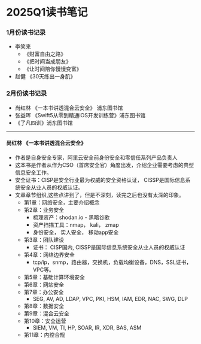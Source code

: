 # 2025Q1读书笔记

### 1月份读书记录
- 李笑来
    - 《财富自由之路》
    - 《把时间当成朋友》
    - 《让时间陪你慢慢变富》
- 赵健 《30天练出一身肌》

### 2月份读书记录
- 尚红林 《一本书讲透混合云安全》 浦东图书馆
- 张益晖 《Swift5从零到精通iOS开发训练营》浦东图书馆
- 《了凡四训》浦东图书馆


---
#### 尚红林 《一本书讲透混合云安全》
- 作者是自身安全专家，阿里云安全前身份安全和零信任系列产品负责人
- 这本书是作者从作为CSO（首席安全官）角度出发，介绍企业需要考虑的典型信息安全工作。
- 安全证书：CISP是安全行业最为权威的安全资格认证， CISSP是国际信息系统安全从业人员的权威认证。
- 文章章节组织,这些点讲到了，但是不深刻，读完之后也没有太深的印象。
    - 第1章：网络安全，主要介绍概念
    - 第2章：业务安全
        - 梳理资产：shodan.io - 黑暗谷歌
        - 资产扫描工具：nmap， kali， zmap
        - 身份安全， 实人安全， 移动app安全
    - 第3章：团队建设
        - 证书： CISP国内, CISSP是国际信息系统安全从业人员的权威认证
    - 第4章：网络边界安全
        - tcp/ip，snmp，路由器，交换机，负载均衡设备，DNS，SSL证书，VPC等。 
    - 第5章：基础计算环境安全
    - 第6章：网站安全
    - 第7章：办公安全
        - SEG, AV, AD, LDAP, VPC, PKI, HSM, IAM, EDR, NAC, SWG, DLP
    - 第8章：数据安全
    - 第9章：混合云安全
    - 第10章：安全运营
        - SIEM, VM, TI, HP, SOAR, IR, XDR, BAS, ASM
    - 第11章：内控合规